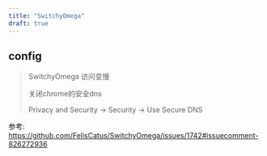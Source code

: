 ```yaml
---
title: "SwitchyOmega"
draft: true
---
```


## config
> SwitchyOmega 访问变慢
>
> 关闭chrome的安全dns
>
> Privacy and Security -> Security -> Use Secure DNS

参考: https://github.com/FelisCatus/SwitchyOmega/issues/1742#issuecomment-826272936
